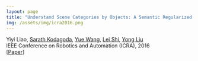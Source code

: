 ```yaml
---
layout: page
title: "Understand Scene Categories by Objects: A Semantic Regularized Scene Classifier Using Convolutional Neural Networks"
img: /assets/img/icra2016.png
---
```

Yiyi Liao, [Sarath Kodagoda](https://www.uts.edu.au/staff/sarath.kodagoda), [Yue Wang](https://scholar.google.de/citations?user=N543LSoAAAAJ&hl=en), [Lei Shi](https://www.uts.edu.au/staff/lei.shi-1), [Yong Liu](https://person.zju.edu.cn/en/yongliu)
<br/>
IEEE Conference on Robotics and Automation (ICRA), 2016
<br/>
[[Paper](https://arxiv.org/pdf/1509.06470.pdf)]